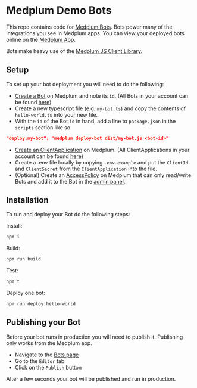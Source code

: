 # Medplum Demo Bots

This repo contains code for [Medplum Bots](https://docs.medplum.com/app/bots). Bots power many of the integrations you see in Medplum apps.  You can view your deployed bots online on the [Medplum App](https://app.medplum.com).

Bots make heavy use of the [Medplum JS Client Library](https://docs.medplum.com/typedoc/core/index.html).

## Setup

To set up your bot deployment you will need to do the following:

* [Create a Bot](https://app.medplum.com/admin/project) on Medplum and note its `id`. (All Bots in your account can be found [here](https://app.medplum.com/Bot))
* Create a new typescript file (e.g. `my-bot.ts`) and copy the contents of `hello-world.ts` into your new file.
* With the `id` of the Bot `id` in hand, add a line to `package.json` in the `scripts` section like so.

```json
"deploy:my-bot": "medplum deploy-bot dist/my-bot.js <bot-id>"
```

* [Create an ClientApplication](https://app.medplum.com/ClientApplication/new) on Medplum. (All ClientApplications in your account can be found [here](https://app.medplum.com/ClientApplication))
* Create a .env file locally by copying `.env.example` and put the `ClientId` and `ClientSecret` from the `ClientApplication` into the file.
* (Optional) Create an [AccessPolicy]((https://app.medplum.com/AccessPolicy)) on Medplum that can only read/write Bots and add it to the Bot in the [admin panel](https://app.medplum.com/admin/project).

## Installation

To run and deploy your Bot do the following steps:

Install:

```bash
npm i
```

Build:

```bash
npm run build
```

Test:

```bash
npm t
```

Deploy one bot:

```bash
npm run deploy:hello-world
```

## Publishing your Bot

Before your bot runs in production you will need to publish it. Publishing only works from the Medplum app.

* Navigate to the [Bots page](https://app.medplum.com/Bot/)
* Go to the `Editor` tab
* Click on the `Publish` button

After a few seconds your bot will be published and run in production.

